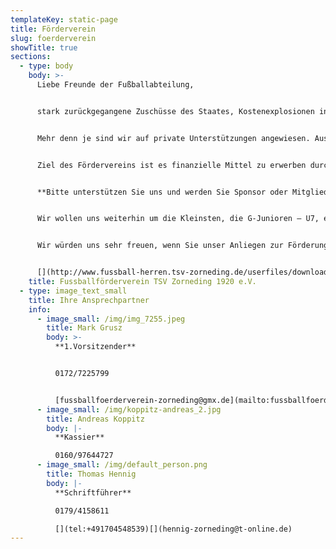 ```yaml
---
templateKey: static-page
title: Förderverein
slug: foerderverein
showTitle: true
sections:
  - type: body
    body: >-
      Liebe Freunde der Fußballabteilung,


      stark zurückgegangene Zuschüsse des Staates, Kostenexplosionen in allen Bereichen wie z.B. Energie (Flutlicht, Wasser, Heizung usw.) Pflege der Sportanlagen, lizenzierte Trainer*innen oder Kauf von Sport- und Trainingsgeräten erfordern gewaltige Anstrengungen des Vereins.


      Mehr denn je sind wir auf private Unterstützungen angewiesen. Aus diesen Überlegungen heraus haben wir uns entschlossen den **Fussballförderverein TSV Zorneding 1920 e.V.** zu gründen.


      Ziel des Fördervereins ist es finanzielle Mittel zu erwerben durch Bandenwerbung, Beiträge oder Spenden. Diese Mittel sollen ausschließlich der Fußballabteilung zur Verfügung gestellt werden, um die Attraktivität des Fußballangebots beim TSV Zorneding, sowohl im Jugend-, als auch im Herrenbereich zu steigern.


      **Bitte unterstützen Sie uns und werden Sie Sponsor oder Mitglied in unserem Förderkreis.**


      Wir wollen uns weiterhin um die Kleinsten, die G-Junioren – U7, ebenso intensiv kümmern, wie um die Ältesten, die A-Junioren – U19, die dann als fertige Sportler an die Erwachsenenmannschaften abgegeben werden können.


      Wir würden uns sehr freuen, wenn Sie unser Anliegen zur Förderung des Fußballs in Zorneding unterstützen, sei es in Form einer Mitgliedschaft, einer Spende oder durch eine Bandenwerbung.


      [](http://www.fussball-herren.tsv-zorneding.de/userfiles/downloads/Fussball_Foerderverein/Beitrittsformular%20Foederverein_TSV%20Zorneding%201920%20eV_20161209.pdf)Vielen Dank für Ihre Unterstützung.
    title: Fussballförderverein TSV Zorneding 1920 e.V.
  - type: image_text_small
    title: Ihre Ansprechpartner
    info:
      - image_small: /img/img_7255.jpeg
        title: Mark Grusz
        body: >-
          **1.Vorsitzender**


          0172/7225799


          [fussballfoerderverein-zorneding@gmx.de](mailto:fussballfoerderverein-zorneding@gmx.de)
      - image_small: /img/koppitz-andreas_2.jpg
        title: Andreas Koppitz
        body: |-
          **Kassier**

          0160/97644727
      - image_small: /img/default_person.png
        title: Thomas Hennig
        body: |-
          **Schriftführer**

          0179/4158611

          [](tel:+491704548539)[](hennig-zorneding@t-online.de)
---
```

